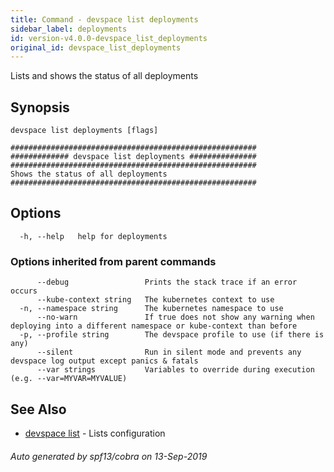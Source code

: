```yaml
---
title: Command - devspace list deployments
sidebar_label: deployments
id: version-v4.0.0-devspace_list_deployments
original_id: devspace_list_deployments
---
```



Lists and shows the status of all deployments

## Synopsis


```
devspace list deployments [flags]
```

```
#######################################################
############# devspace list deployments ###############
#######################################################
Shows the status of all deployments
#######################################################
```
## Options

```
  -h, --help   help for deployments
```

### Options inherited from parent commands

```
      --debug                 Prints the stack trace if an error occurs
      --kube-context string   The kubernetes context to use
  -n, --namespace string      The kubernetes namespace to use
      --no-warn               If true does not show any warning when deploying into a different namespace or kube-context than before
  -p, --profile string        The devspace profile to use (if there is any)
      --silent                Run in silent mode and prevents any devspace log output except panics & fatals
      --var strings           Variables to override during execution (e.g. --var=MYVAR=MYVALUE)
```

## See Also

* [devspace list](/docs/cli/commands/devspace_list)	 - Lists configuration

###### Auto generated by spf13/cobra on 13-Sep-2019
